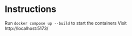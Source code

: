 # Instructions

Run `docker compose up --build` to start the containers
Visit http://localhost:5173/
